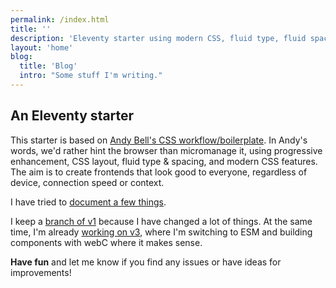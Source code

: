 ```yaml
---
permalink: /index.html
title: ''
description: 'Eleventy starter using modern CSS, fluid type, fluid spacing, flexible layout and progressive enhancement.'
layout: 'home'
blog:
  title: 'Blog'
  intro: "Some stuff I'm writing."
---
```


## An Eleventy starter

This starter is based on [Andy Bell's CSS workflow/boilerplate](/about/).
In Andy's words, we'd rather hint the browser than micromanage it, using progressive enhancement, CSS layout, fluid type & spacing, and modern CSS features.
The aim is to create frontends that look good to everyone, regardless of device, connection speed or context.

I have tried to [document a few things](/get-started/).

I keep a [branch of v1](https://github.com/madrilene/eleventy-excellent/tree/v1) because I have changed a lot of things.
At the same time, I'm already [working on v3](https://github.com/madrilene/eleventy-excellent/tree/v3), where I'm switching to ESM and building components with webC where it makes sense.

**Have fun** and let me know if you find any issues or have ideas for improvements!
